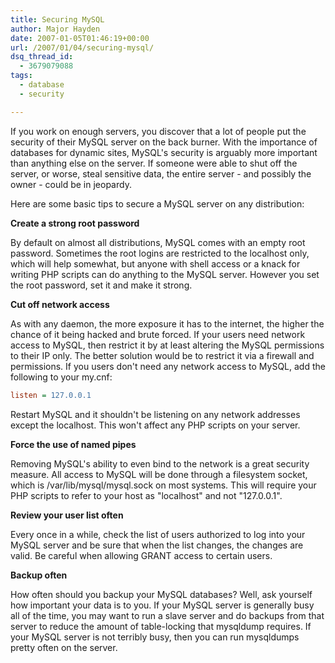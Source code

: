 ```yaml
---
title: Securing MySQL
author: Major Hayden
date: 2007-01-05T01:46:19+00:00
url: /2007/01/04/securing-mysql/
dsq_thread_id:
  - 3679079088
tags:
  - database
  - security

---
```

If you work on enough servers, you discover that a lot of people put the security of their MySQL server on the back burner. With the importance of databases for dynamic sites, MySQL's security is arguably more important than anything else on the server. If someone were able to shut off the server, or worse, steal sensitive data, the entire server - and possibly the owner - could be in jeopardy.

Here are some basic tips to secure a MySQL server on any distribution:

**Create a strong root password**

By default on almost all distributions, MySQL comes with an empty root password. Sometimes the root logins are restricted to the localhost only, which will help somewhat, but anyone with shell access or a knack for writing PHP scripts can do anything to the MySQL server. However you set the root password, set it and make it strong.

**Cut off network access**

As with any daemon, the more exposure it has to the internet, the higher the chance of it being hacked and brute forced. If your users need network access to MySQL, then restrict it by at least altering the MySQL permissions to their IP only. The better solution would be to restrict it via a firewall and permissions. If you users don't need any network access to MySQL, add the following to your my.cnf:

```ini
listen = 127.0.0.1
```

Restart MySQL and it shouldn't be listening on any network addresses except the localhost. This won't affect any PHP scripts on your server.

**Force the use of named pipes**

Removing MySQL's ability to even bind to the network is a great security measure. All access to MySQL will be done through a filesystem socket, which is /var/lib/mysql/mysql.sock on most systems. This will require your PHP scripts to refer to your host as "localhost" and not "127.0.0.1".

**Review your user list often**

Every once in a while, check the list of users authorized to log into your MySQL server and be sure that when the list changes, the changes are valid. Be careful when allowing GRANT access to certain users.

**Backup often**

How often should you backup your MySQL databases? Well, ask yourself how important your data is to you. If your MySQL server is generally busy all of the time, you may want to run a slave server and do backups from that server to reduce the amount of table-locking that mysqldump requires. If your MySQL server is not terribly busy, then you can run mysqldumps pretty often on the server.
